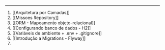 ___
1. [[Arquitetura por Camadas]]
2. [[Missoes Repository]]
3. [[ORM - Mapeamento objeto-relacional]]
4. [[Configurando banco de dados - H2]]
5. [[Variáveis de ambiente + .env + .gitignore]]
6. [[Introdução a Migrations - Flyway]]
7. 